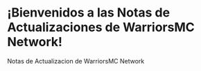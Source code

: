 # ¡Bienvenidos a las Notas de Actualizaciones de WarriorsMC Network!
Notas de Actualizacion de WarriorsMC Network
